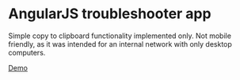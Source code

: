 # AngularJS troubleshooter app

Simple copy to clipboard functionality implemented only. Not mobile friendly, as it was intended for an internal network with only desktop computers.

[Demo](http://demo.manolof.com/)
